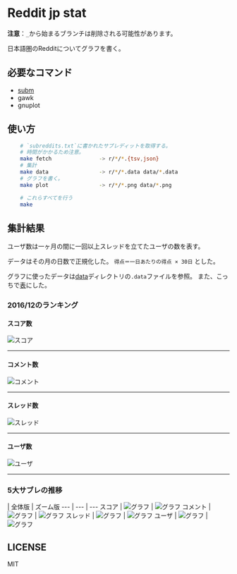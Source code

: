 # Reddit jp stat

**注意**：`_`から始まるブランチは削除される可能性があります。

日本語圏のRedditについてグラフを書く。


## 必要なコマンド

* [subm](https://github.com/demmc/subm)
* gawk
* gnuplot

## 使い方

```sh
	# `subreddits.txt`に書かれたサブレディットを取得する。
	# 時間がかかるため注意。
	make fetch               -> r/*/*.{tsv,json}
	# 集計
	make data                -> r/*/*.data data/*.data
	# グラフを書く。
	make plot                -> r/*/*.png data/*.png

	# これらすべてを行う
	make
```

## 集計結果

ユーザ数は一ヶ月の間に一回以上スレッドを立てたユーザの数を表す。

データはその月の日数で正規化した。
`得点＝一日あたりの得点 × 30日` とした。

グラフに使ったデータは[data](data/)ディレクトリの`.data`ファイルを参照。
また、こっちで[表](data/table.md)にした。

### 2016/12のランキング

#### スコア数

![スコア](data/scores_2016-12_top.png)

---

#### コメント数

![コメント](data/comments_2016-12_top.png)

---

#### スレッド数

![スレッド](data/threads_2016-12_top.png)

---

#### ユーザ数

![ユーザ](data/users_2016-12_top.png)

---

### 5大サブレの推移

 | 全体版 | ズーム版
--- | --- | ---
スコア | ![グラフ](data/scores_top5_time.png) | ![グラフ](data/scores_top5_time_zoom.png)
コメント | ![グラフ](data/comments_top5_time.png) | ![グラフ](data/comments_top5_time_zoom.png)
スレッド | ![グラフ](data/threads_top5_time.png) | ![グラフ](data/threads_top5_time_zoom.png)
ユーザ | ![グラフ](data/users_top5_time.png) | ![グラフ](data/users_top5_time_zoom.png)


## LICENSE

MIT
